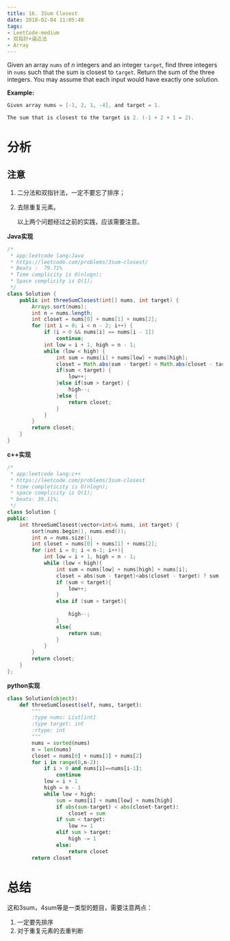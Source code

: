 ```yaml
---
title: 16. 3Sum Closest
date: 2018-02-04 11:05:49
tags:
- LeetCode-medium
- 双指针+逼近法
- Array
---
```


Given an array `nums` of *n* integers and an integer `target`, find three integers in `nums` such that the sum is closest to `target`. Return the sum of the three integers. You may assume that each input would have exactly one solution.

**Example:**

```java
Given array nums = [-1, 2, 1, -4], and target = 1.

The sum that is closest to the target is 2. (-1 + 2 + 1 = 2).
```

<!--more-->

# 分析

## 注意

1. 二分法和双指针法，一定不要忘了排序；

2. 去除重复元素。

    以上两个问题经过之前的实践，应该需要注意。

**Java实现**

```java
/*
 * app:leetcode lang:Java
 * https://leetcode.com/problems/3sum-closest/
 * Beats :  79.71%
 * Time complicity is O(nlogn);
 * Space complicity is O(1);
 */
class Solution {
    public int threeSumClosest(int[] nums, int target) {
        Arrays.sort(nums);
        int n = nums.length;
        int closet = nums[0] + nums[1] + nums[2];
        for (int i = 0; i < n - 2; i++) {
            if (i > 0 && nums[i] == nums[i - 1])
                continue;
            int low = i + 1, high = n - 1;
            while (low < high) {
                int sum = nums[i] + nums[low] + nums[high];
                closet = Math.abs(sum - target) < Math.abs(closet - target) ? sum : closet;
                if(sum < target) {
                    low++;
                }else if(sum > target) {
                    high--;
                }else {
                    return closet;
                }
            }
        }
        return closet;
    }
}
```



**c++实现**

```c++
/*
 * app:leetcode lang:c++
 * https://leetcode.com/problems/3sum-closest
 * time completicity is O(nlogn);
 * space complicity is O(1);
 * beats: 39.11%;
 */
class Solution {
public:
    int threeSumClosest(vector<int>& nums, int target) {
		sort(nums.begin(), nums.end());
		int n = nums.size();
		int closet = nums[0] + nums[1] + nums[2];
		for (int i = 0; i < n-1; i++){
			int low = i + 1, high = n - 1;
			while (low < high){
				int sum = nums[low] + nums[high] + nums[i];
                closet = abs(sum - target)<abs(closet - target) ? sum : closet;
				if (sum < target){
					low++;
				}
				else if (sum > target){
					
					high--;
				}
				else{
					return sum;
				}
			}
		}
		return closet;
    }
};
```

**python实现**

```python
class Solution(object):
    def threeSumClosest(self, nums, target):
        """
        :type nums: List[int]
        :type target: int
        :rtype: int
        """
        nums = sorted(nums)
        n = len(nums)
        closet = nums[0] + nums[1] + nums[2]
        for i in range(0,n-2):
            if i > 0 and nums[i]==nums[i-1]:
                continue
            low = i + 1
            high = n - 1
            while low < high:
                sum = nums[i] + nums[low] + nums[high]
                if abs(sum-target) < abs(closet-target):
                    closet = sum
                if sum < target:
                    low += 1
                elif sum > target:
                    high -= 1
                else:
                    return closet
        return closet
```

# 总结

这和3sum，4sum等是一类型的题目，需要注意两点：

1. 一定要先排序
2. 对于重复元素的去重判断
